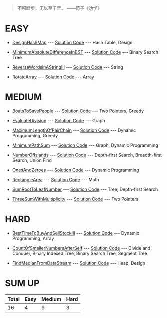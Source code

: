 >不积跬步，无以至千里。    ——荀子《劝学》

# EASY #

- [DesignHashMap](src/main/java/com/lun/easy/DesignHashMap.md) --- [Solution Code](src/main/java/com/lun/easy/DesignHashMap.java) --- Hash Table, Design


- [MinimumAbsoluteDifferenceInBST](src/main/java/com/lun/easy/MinimumAbsoluteDifferenceInBST.md) --- [Solution Code](src/main/java/com/lun/easy/MinimumAbsoluteDifferenceInBST.java) --- Binary Search Tree


- [ReverseWordsInAStringIII](src/main/java/com/lun/easy/ReverseWordsInAStringIII.md) --- [Solution Code](src/main/java/com/lun/easy/ReverseWordsInAStringIII.java) --- String


- [RotateArray](src/main/java/com/lun/easy/RotateArray.md) --- [Solution Code](src/main/java/com/lun/easy/RotateArray.java) --- Array


# MEDIUM #

- [BoatsToSavePeople](src/main/java/com/lun/medium/BoatsToSavePeople.md) --- [Solution Code](src/main/java/com/lun/medium/BoatsToSavePeople.java) --- Two Pointers, Greedy


- [EvaluateDivision](src/main/java/com/lun/medium/EvaluateDivision.md) --- [Solution Code](src/main/java/com/lun/medium/EvaluateDivision.java) --- Graph


- [MaximumLengthOfPairChain](src/main/java/com/lun/medium/MaximumLengthOfPairChain.md) --- [Solution Code](src/main/java/com/lun/medium/MaximumLengthOfPairChain.java) --- Dynamic Programming, Greedy


- [MinimumPathSum](src/main/java/com/lun/medium/MinimumPathSum.md) --- [Solution Code](src/main/java/com/lun/medium/MinimumPathSum.java) --- Graph, Dynamic Programming


- [NumberOfIslands](src/main/java/com/lun/medium/NumberOfIslands.md) --- [Solution Code](src/main/java/com/lun/medium/NumberOfIslands.java) --- Depth-first Search, Breadth-first Search, Union Find


- [OnesAndZeroes](src/main/java/com/lun/medium/OnesAndZeroes.md) --- [Solution Code](src/main/java/com/lun/medium/OnesAndZeroes.java) --- Dynamic Programming


- [RectangleArea](src/main/java/com/lun/medium/RectangleArea.md) --- [Solution Code](src/main/java/com/lun/medium/RectangleArea.java) --- Math


- [SumRootToLeafNumber](src/main/java/com/lun/medium/SumRootToLeafNumber.md) --- [Solution Code](src/main/java/com/lun/medium/SumRootToLeafNumber.java) --- Tree, Depth-first Search


- [ThreeSumWithMultiplicity](src/main/java/com/lun/medium/ThreeSumWithMultiplicity.md) --- [Solution Code](src/main/java/com/lun/medium/ThreeSumWithMultiplicity.java) --- Two Pointers


# HARD #

- [BestTimeToBuyAndSellStockIII](src/main/java/com/lun/hard/BestTimeToBuyAndSellStockIII.md) --- [Solution Code](src/main/java/com/lun/hard/BestTimeToBuyAndSellStockIII.java) --- Dynamic Programming, Array


- [CountOfSmallerNumbersAfterSelf](src/main/java/com/lun/hard/CountOfSmallerNumbersAfterSelf.md) --- [Solution Code](src/main/java/com/lun/hard/CountOfSmallerNumbersAfterSelf.java) --- Divide and Conquer, Binary Indexed Tree, Binary Search Tree, Segment Tree


- [FindMedianFromDataStream](src/main/java/com/lun/hard/FindMedianFromDataStream.md) --- [Solution Code](src/main/java/com/lun/hard/FindMedianFromDataStream.java) --- Heap, Design


# SUM UP #

Total|Easy|Medium|Hard
---|---|---|---
16|4|9|3

